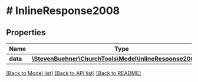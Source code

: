 # # InlineResponse2008

## Properties

Name | Type | Description | Notes
------------ | ------------- | ------------- | -------------
**data** | [**\StevenBuehner\ChurchTools\Model\InlineResponse2008Data**](InlineResponse2008Data.md) |  | [optional]

[[Back to Model list]](../../README.md#models) [[Back to API list]](../../README.md#endpoints) [[Back to README]](../../README.md)
